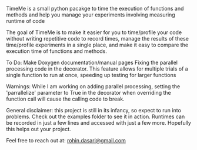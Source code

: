 TimeMe is a small python pacakge to time the execution of functions and methods and help you manage
your experiments involving measuring runtime of code


The goal of TimeMe is to make it easier for you to time/profile your code without writing repetitive code to record times, manage the results of these time/profile experiments in a single place, and make it easy to compare the execution time of functions and methods.


To Do:
Make Doxygen documentation/manual pages
Fixing the parallel processing code in the decorator. This feature allows for multiple trials of a single function to run at once, speeding up testing for larger functions



Warnings:
While I am working on adding parallel processing, setting the 'parrallelize' parameter to True in the decorator when overriding the function call will cause the calling code to break.

General disclaimer: this project is still in its infancy, so expect to run into problems.
Check out the examples folder to see it in action. Runtimes can be recorded in just a few lines and accessed with just a few more. Hopefully this helps out your project.

Feel free to reach out at: rohin.dasari@gmail.com


